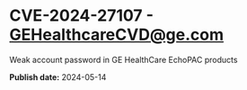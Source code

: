 # CVE-2024-27107 - GEHealthcareCVD@ge.com

Weak account password in GE HealthCare EchoPAC products

**Publish date:** 2024-05-14
